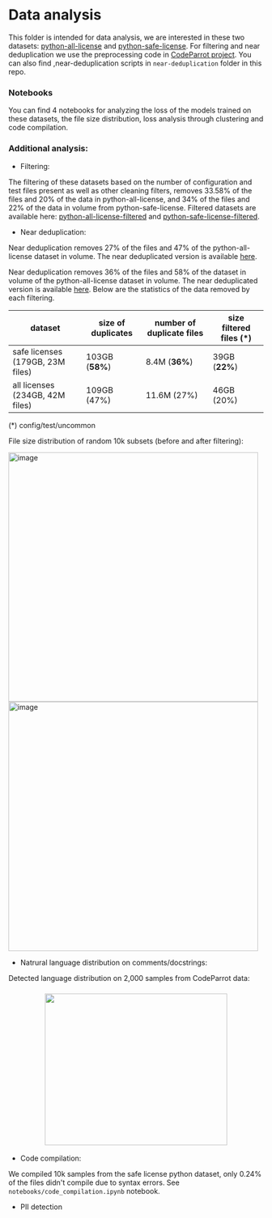 
# Data analysis
This folder is intended for data analysis, we are interested in these two datasets: [python-all-license](https://huggingface.co/datasets/BigCode/github_dump_python_only_any_license_decompressed) and [python-safe-license](https://huggingface.co/datasets/bigcode/python_safe_license).
For filtering and near deduplication we use the preprocessing code in [CodeParrot project](https://github.com/huggingface/transformers/tree/main/examples/research_projects/codeparrot). You can also find ,near-deduplication scripts in `near-deduplication` folder in this repo.
### Notebooks
You can find 4 notebooks for analyzing the loss of the models trained on these datasets, the file size distribution, loss analysis through clustering and code compilation.

### Additional analysis:
* Filtering:

The filtering of these datasets based on the number of configuration and test files present as well as other cleaning filters, removes 33.58% of the files and 20% of the data in python-all-license, and 34% of the files and 22% of the data in volume from python-safe-license. Filtered datasets are available here: [python-all-license-filtered](https://huggingface.co/datasets/BigCode/github-python-all-license-conf-test-filter) and [python-safe-license-filtered](https://huggingface.co/datasets/BigCode/github-python-safe-license-conf-test-filter).

* Near deduplication:

Near deduplication removes 27% of the files and 47% of the python-all-license dataset in volume. The near deduplicated version is available [here](https://huggingface.co/datasets/BigCode/github-python-any-license-near-dedup). 

Near deduplication removes 36% of the files and 58% of the dataset in volume of the python-all-license dataset in volume. The near deduplicated version is available [here](https://huggingface.co/datasets/BigCode/github-python-safe-licenses-near-dedup). Below are the statistics of the data removed by each filtering.

|dataset | size of duplicates | number of duplicate files |size filtered files (*)|
|-------|--------|---------|---------|
|safe licenses (179GB, 23M files)| 103GB (**58%**)| 8.4M (**36%**)| 39GB (**22%**)|
|all licenses (234GB, 42M files)|109GB (47%)| 11.6M (27%)| 46GB (20%)|

(*) config/test/uncommon

File size distribution of random 10k subsets (before and after filtering):

<img width="493" alt="image" src="https://user-images.githubusercontent.com/44069155/183675926-13bf6f5b-b9c7-4def-91fb-4fb46ee1d505.png">

<img width="493" alt="image" src="https://user-images.githubusercontent.com/44069155/183676271-962dff8b-4759-4950-b8cb-f07d2364ebde.png">

* Natrural language distribution on comments/docstrings:

Detected language distribution on 2,000 samples from CodeParrot data:
<h3 align="center">
    <img width="360" height="300" src="https://user-images.githubusercontent.com/44069155/191994477-6246467b-eec7-4ae1-a14d-dd2262254762.png" /></a>
</h3>

* Code compilation:

We compiled 10k samples from the safe license python dataset, only 0.24% of the files didn't compile due to syntax errors. See `notebooks/code_compilation.ipynb` notebook.

* PII detection
